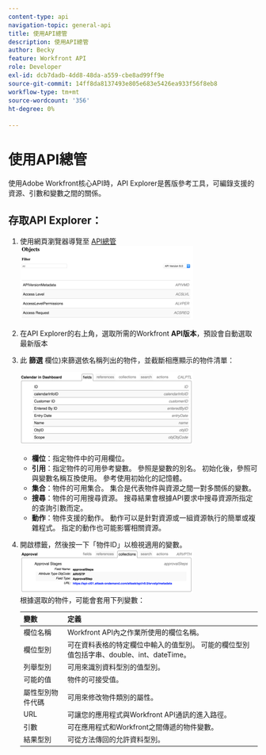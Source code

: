 ```yaml
---
content-type: api
navigation-topic: general-api
title: 使用API總管
description: 使用API總管
author: Becky
feature: Workfront API
role: Developer
exl-id: dcb7dadb-4dd8-48da-a559-cbe8ad99ff9e
source-git-commit: 14ff8da8137493e805e683e5426ea933f56f8eb8
workflow-type: tm+mt
source-wordcount: '356'
ht-degree: 0%

---
```



# 使用API總管

使用Adobe Workfront核心API時，API Explorer是舊版參考工具，可編錄支援的資源、引數和變數之間的關係。

## 存取API Explorer：

1. 使用網頁瀏覽器導覽至 [API總管](https://developer.adobe.com/workfront/api-explorer/)\
   ![](assets/mceclip1-350x149.png)

1. 在API Explorer的右上角，選取所需的Workfront **API版本**，預設會自動選取最新版本
1. 此 **篩選** 欄位)來篩選依名稱列出的物件，並截斷相應顯示的物件清單：

   ![](assets/mceclip2-350x147.png)

   * **欄位**：指定物件中的可用欄位。
   * **引用**：指定物件的可用參考變數。 參照是變數的別名。 初始化後，參照可與變數名稱互換使用。 參考使用初始化的記憶體。
   * **集合**：物件的可用集合。 集合是代表物件與資源之間一對多關係的變數。
   * **搜尋**：物件的可用搜尋資源。 搜尋結果會根據API要求中搜尋資源所指定的查詢引數而定。
   * **動作**：物件支援的動作。 動作可以是針對資源或一組資源執行的簡單或複雜程式。 指定的動作也可能影響相關資源。

1. 開啟標籤，然後按一下「物件ID」以檢視適用的變數。\
   ![](assets/approval-350x89.png)\
   根據選取的物件，可能會套用下列變數：

   | 變數 | 定義 |
   |---|---|
   | 欄位名稱 | Workfront API內之作業所使用的欄位名稱。 |
   | 欄位型別 | 可在資料表格的特定欄位中輸入的值型別。 可能的欄位型別值包括字串、double、int、dateTime。 |
   | 列舉型別 | 可用來識別資料型別的值型別。 |
   | 可能的值 | 物件的可接受值。 |
   | 屬性型別物件代碼 | 可用來修改物件類別的屬性。 |
   | URL | 可讓您的應用程式與Workfront API通訊的進入路徑。 |
   | 引數 | 可在應用程式和Workfront之間傳遞的物件變數。 |
   | 結果型別 | 可從方法傳回的允許資料型別。 |
